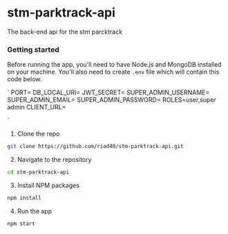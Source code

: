 # stm-parktrack-api
The back-end api for the stm parcktrack 

### Getting started 

Before running the app, you'll need to have Node.js and MongoDB installed on your machine. You'll also need to create `.env` file which will contain this code below.

`
PORT=
DB_LOCAL_URI=
JWT_SECRET=
SUPER_ADMIN_USERNAME=
SUPER_ADMIN_EMAIL=
SUPER_ADMIN_PASSWORD=
ROLES=user,super admin
CLIENT_URL=


`

1. Clone the repo

```bash
git clone https://github.com/riad40/stm-parktrack-api.git
```

2. Navigate to the repository

```bash
cd stm-parktrack-api
```

3. Install NPM packages

```bash
npm install
```

4. Run the app

```bash
npm start
```
